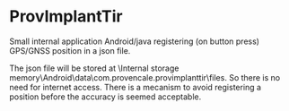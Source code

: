 # ProvImplantTir
Small internal application Android/java registering (on button press) GPS/GNSS position in a json file. 

The json file will be stored at \Internal storage memory\Android\data\com.provencale.provimplanttir\files\. So there is no need for internet access.
There is a mecanism to avoid registering a position before the accuracy is seemed acceptable.
